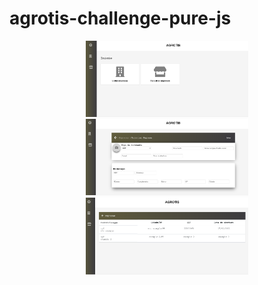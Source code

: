 # agrotis-challenge-pure-js



<p align="center">
  <img src="a-1.png"  width="260"/>

<img src="a-2.png"  width="260"/>

<img src="a-3.png"  width="260"/>

</p>

